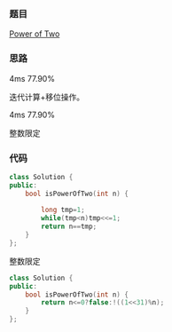 ### 题目
[Power of Two](https://leetcode-cn.com/problems/power-of-two/submissions/)
### 思路
4ms 77.90%

迭代计算+移位操作。

4ms 77.90%

整数限定

### 代码
```c++
class Solution {
public:
    bool isPowerOfTwo(int n) {
        
        long tmp=1;
        while(tmp<n)tmp<<=1;
        return n==tmp;
    }
};
```
整数限定
```c++
class Solution {
public:
    bool isPowerOfTwo(int n) {
        return n<=0?false:!((1<<31)%n);
    }
};
```

